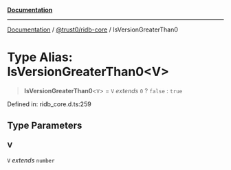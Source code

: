 [**Documentation**](../../../README.md)

***

[Documentation](../../../README.md) / [@trust0/ridb-core](../README.md) / IsVersionGreaterThan0

# Type Alias: IsVersionGreaterThan0\<V\>

> **IsVersionGreaterThan0**\<`V`\> = `V` *extends* `0` ? `false` : `true`

Defined in: ridb\_core.d.ts:259

## Type Parameters

### V

`V` *extends* `number`
